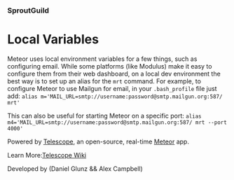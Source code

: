 ### SproutGuild ###

# Local Variables
Meteor uses local environment variables for a few things, such as configuring email. While some platforms (like Modulus) make it easy to configure them from their web dashboard, on a local dev environment the best way is to set up an alias for the `mrt` command. 
For example, to configure Meteor to use Mailgun for email, in your `.bash_profile` file just add:
`alias m='MAIL_URL=smtp://username:password@smtp.mailgun.org:587/ mrt'`

This can also be useful for starting Meteor on a specific port:
`alias m4='MAIL_URL=smtp://username:password@smtp.mailgun.org:587/ mrt --port 4000'`

Powered by [Telescope](https://github.com/TelescopeJS/Telescope), an open-source, real-time [Meteor](https://www.meteor.com/) app. 

Learn More:[Telescope Wiki](https://github.com/SachaG/Telescope/wiki)

Developed by (Daniel Glunz && Alex Campbell)